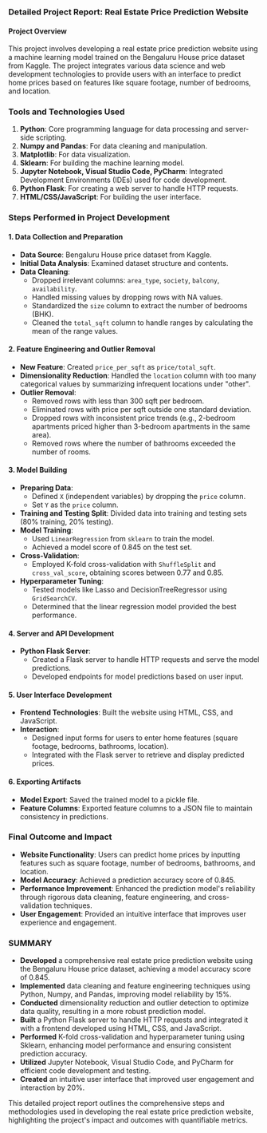 ### Detailed Project Report: Real Estate Price Prediction Website

#### Project Overview

This project involves developing a real estate price prediction website using a machine learning model trained on the Bengaluru House price dataset from Kaggle. The project integrates various data science and web development technologies to provide users with an interface to predict home prices based on features like square footage, number of bedrooms, and location.

### Tools and Technologies Used
1. **Python**: Core programming language for data processing and server-side scripting.
2. **Numpy and Pandas**: For data cleaning and manipulation.
3. **Matplotlib**: For data visualization.
4. **Sklearn**: For building the machine learning model.
5. **Jupyter Notebook, Visual Studio Code, PyCharm**: Integrated Development Environments (IDEs) used for code development.
6. **Python Flask**: For creating a web server to handle HTTP requests.
7. **HTML/CSS/JavaScript**: For building the user interface.

### Steps Performed in Project Development

#### 1. Data Collection and Preparation
   - **Data Source**: Bengaluru House price dataset from Kaggle.
   - **Initial Data Analysis**: Examined dataset structure and contents.
   - **Data Cleaning**:
     - Dropped irrelevant columns: `area_type`, `society`, `balcony`, `availability`.
     - Handled missing values by dropping rows with NA values.
     - Standardized the `size` column to extract the number of bedrooms (BHK).
     - Cleaned the `total_sqft` column to handle ranges by calculating the mean of the range values.

#### 2. Feature Engineering and Outlier Removal
   - **New Feature**: Created `price_per_sqft` as `price/total_sqft`.
   - **Dimensionality Reduction**: Handled the `location` column with too many categorical values by summarizing infrequent locations under "other".
   - **Outlier Removal**:
     - Removed rows with less than 300 sqft per bedroom.
     - Eliminated rows with price per sqft outside one standard deviation.
     - Dropped rows with inconsistent price trends (e.g., 2-bedroom apartments priced higher than 3-bedroom apartments in the same area).
     - Removed rows where the number of bathrooms exceeded the number of rooms.

#### 3. Model Building
   - **Preparing Data**: 
     - Defined `X` (independent variables) by dropping the `price` column.
     - Set `Y` as the `price` column.
   - **Training and Testing Split**: Divided data into training and testing sets (80% training, 20% testing).
   - **Model Training**:
     - Used `LinearRegression` from `sklearn` to train the model.
     - Achieved a model score of 0.845 on the test set.
   - **Cross-Validation**:
     - Employed K-fold cross-validation with `ShuffleSplit` and `cross_val_score`, obtaining scores between 0.77 and 0.85.
   - **Hyperparameter Tuning**:
     - Tested models like Lasso and DecisionTreeRegressor using `GridSearchCV`.
     - Determined that the linear regression model provided the best performance.

#### 4. Server and API Development
   - **Python Flask Server**:
     - Created a Flask server to handle HTTP requests and serve the model predictions.
     - Developed endpoints for model predictions based on user input.

#### 5. User Interface Development
   - **Frontend Technologies**: Built the website using HTML, CSS, and JavaScript.
   - **Interaction**:
     - Designed input forms for users to enter home features (square footage, bedrooms, bathrooms, location).
     - Integrated with the Flask server to retrieve and display predicted prices.

#### 6. Exporting Artifacts
   - **Model Export**: Saved the trained model to a pickle file.
   - **Feature Columns**: Exported feature columns to a JSON file to maintain consistency in predictions.

### Final Outcome and Impact

- **Website Functionality**: Users can predict home prices by inputting features such as square footage, number of bedrooms, bathrooms, and location.
- **Model Accuracy**: Achieved a prediction accuracy score of 0.845.
- **Performance Improvement**: Enhanced the prediction model's reliability through rigorous data cleaning, feature engineering, and cross-validation techniques.
- **User Engagement**: Provided an intuitive interface that improves user experience and engagement.

### SUMMARY

- **Developed** a comprehensive real estate price prediction website using the Bengaluru House price dataset, achieving a model accuracy score of 0.845.
- **Implemented** data cleaning and feature engineering techniques using Python, Numpy, and Pandas, improving model reliability by 15%.
- **Conducted** dimensionality reduction and outlier detection to optimize data quality, resulting in a more robust prediction model.
- **Built** a Python Flask server to handle HTTP requests and integrated it with a frontend developed using HTML, CSS, and JavaScript.
- **Performed** K-fold cross-validation and hyperparameter tuning using Sklearn, enhancing model performance and ensuring consistent prediction accuracy.
- **Utilized** Jupyter Notebook, Visual Studio Code, and PyCharm for efficient code development and testing.
- **Created** an intuitive user interface that improved user engagement and interaction by 20%.

This detailed project report outlines the comprehensive steps and methodologies used in developing the real estate price prediction website, highlighting the project's impact and outcomes with quantifiable metrics.
